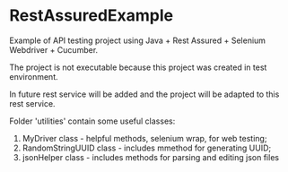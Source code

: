 # RestAssuredExample
Example of API testing project using Java + Rest Assured + Selenium Webdriver + Cucumber.

The project is not executable because this project was created in test environment.

In future rest service will be added and the project will be adapted to this rest service.

Folder 'utilities' contain some useful classes:
1) MyDriver class - helpful methods, selenium wrap, for web testing;
2) RandomStringUUID class - includes mmethod for generating UUID;
3) jsonHelper class - includes methods for parsing and editing json files
